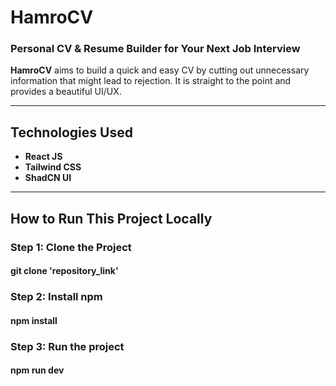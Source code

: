 # HamroCV

### Personal CV & Resume Builder for Your Next Job Interview

**HamroCV** aims to build a quick and easy CV by cutting out unnecessary information that might lead to rejection. It is straight to the point and provides a beautiful UI/UX.

---

## Technologies Used

- **React JS**
- **Tailwind CSS**
- **ShadCN UI**

---

## How to Run This Project Locally

### Step 1: Clone the Project
#### git clone 'repository_link'

### Step 2: Install npm
#### npm install

### Step 3: Run the project
#### npm run dev

